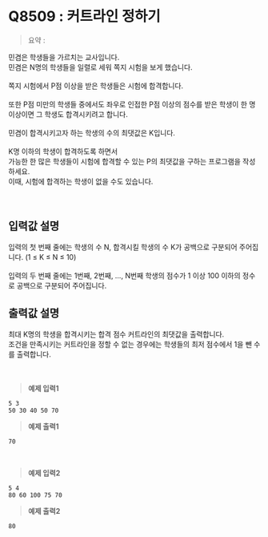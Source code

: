 # Q8509 : 커트라인 정하기

> 요약 : 

민겸은 학생들을 가르치는 교사입니다. <br>
민겸은 N명의 학생들을 일렬로 세워 쪽지 시험을 보게 했습니다. <br>
<br>
쪽지 시험에서 P점 이상을 받은 학생들은 시험에 합격합니다. <br>
<br>
또한 P점 미만의 학생들 중에서도 좌우로 인접한 P점 이상의 점수를 받은 학생이 한 명 이상이면
그 학생도 합격시키려고 합니다. <br>
<br>
민겸이 합격시키고자 하는 학생의 수의 최댓값은 K입니다. <br>
<br>
K명 이하의 학생이 합격하도록 하면서 <br>
가능한 한 많은 학생들이 시험에 합격할 수 있는 P의 최댓값을 구하는 프로그램을 작성하세요. <br>
이때, 시험에 합격하는 학생이 없을 수도 있습니다.<br>
<br><br>

## 입력값 설명
입력의 첫 번째 줄에는 학생의 수 N, 합격시킬 학생의 수 K가 공백으로 구분되어 주어집니다. (1 ≤ K ≤ N ≤ 10)<br>
<br>
입력의 두 번째 줄에는 1번째, 2번째, …, N번째 학생의 점수가 1 이상 100 이하의 정수로 공백으로 구분되어 주어집니다.<br>


## 출력값 설명
최대 K명의 학생을 합격시키는 합격 점수 커트라인의 최댓값을 출력합니다.<br>
조건을 만족시키는 커트라인을 정할 수 없는 경우에는 학생들의 최저 점수에서 1을 뺀 수를 출력합니다.<br>
<br><br>

> **예제 입력1**
```
5 3
50 30 40 50 70
```

> **예제 출력1**
```
70
```
<br>

> **예제 입력2**
```
5 4
80 60 100 75 70
```

> **예제 출력2**
```
80
```